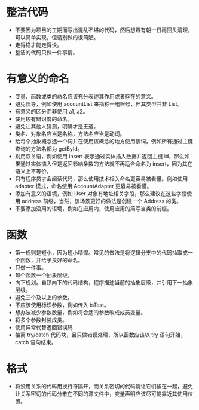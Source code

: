 # 整洁代码

- 不要因为项目的工期而写出混乱不堪的代码，然后想着有朝一日再回头清理，可以简单实现，但请别做的很简陋。
- 走得稳才能走得快。
- 整洁的代码只做一件事情。
  
# 有意义的命名

- 变量、函数或类的命名应该充分表述其作用或者存在的意义。
- 避免误导，例如使用 accountList 来指称一组账号，但其类型并非 List。
- 有意义的区分而非使用 a1, a2。
- 使用较有辨识度的命名。
- 避免让其他人猜测，明确才是王道。
- 类名、对象名应当是名称，方法名应当是动词。
- 给每个抽象概念选一个词并在使用该概念的地方使用该词，例如所有通过主键查询的方法名都为 getById。
- 别用双关语，例如使用 insert 表示通过实体插入数据并返回主键 id，那么如果通过实体插入但是返回影响条数的方法就不再适合命名为 insert，因为其在语义上不等价。
- 只有程序员才会阅读代码，那么使用技术相关命名更容易被看懂。例如使用 adapter 模式，命名使用 AccountAdapter 更容易被看懂。
- 添加有意义的语境，例如 User 对象有地址相关字段，那么建议在这些字段使用 address 前缀，当然，该场景更好的做法是创建一个 Address 的类。
- 不要添加没用的语境，例如在应用内，使用应用的简写当类的前缀。

# 函数

- 第一规则是短小，因为短小精悍。常见的做法是将逻辑分支中的代码抽取成一个函数，并给予良好的命名。
- 只做一件事。
- 每个函数一个抽象层级。
- 向下规划。自顶向下的代码结构，程序描述当前的抽象层级，并引用下一抽象层级。
- 避免三个及以上的参数。
- 不应该使用标识参数，例如传入 isTest。
- 想办法减少参数数量，例如将合适的参数改成成员变量。
- 将多个参数封装成类。
- 使用异常代替返回错误码
- 抽离 try/catch 代码块，且只做错误处理，所以函数应该以 try 语句开始，catch 语句结束。

# 格式

- 将没用关系的代码用换行符隔开，而关系密切的代码请让它们挨在一起，避免让关系密切的代码分散在不同的源文件中，变量声明应该尽可能靠近其使用位置。


